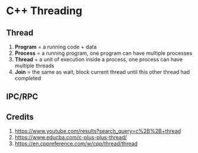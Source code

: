 # C++ Threading

## Thread

1. **Program** = a running code + data
2. **Process** = a running program, one program can have multiple processes
3. **Thread** = a unit of execution inside a process, one process can have multiple threads
4. **Join** = the same as wait, block current thread until this other thread had completed

## IPC/RPC

## Credits

1. https://www.youtube.com/results?search_query=c%2B%2B+thread
2. https://www.educba.com/c-plus-plus-thread/
3. https://en.cppreference.com/w/cpp/thread/thread